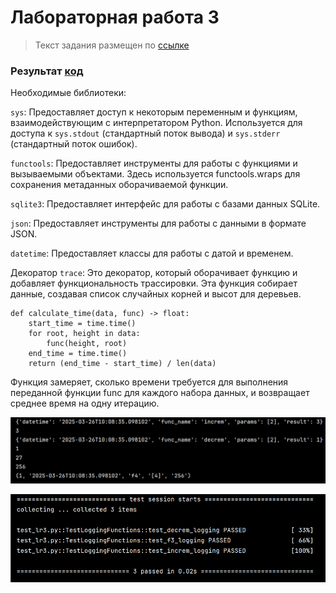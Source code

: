 # Лабораторная работа 3
>Текст задания размещен по [ссылке](https://gist.github.com/nzhukov/7a22f1c0a9c9d89954e01b014ec3e1b4)

### Результат [код](https://github.com/Stepanova-Anna/Programming-2/blob/main/LR3-4sem/lr3.py)

Необходимые библиотеки:

`sys`: Предоставляет доступ к некоторым переменным и функциям, взаимодействующим с интерпретатором Python. Используется для доступа к `sys.stdout` (стандартный поток вывода) и `sys.stderr` (стандартный поток ошибок).

`functools`: Предоставляет инструменты для работы с функциями и вызываемыми объектами. Здесь используется functools.wraps для сохранения метаданных оборачиваемой функции.

`sqlite3`: Предоставляет интерфейс для работы с базами данных SQLite.

`json`: Предоставляет инструменты для работы с данными в формате JSON.

`datetime`: Предоставляет классы для работы с датой и временем.

Декоратор `trace`: Это декоратор, который оборачивает функцию и добавляет функциональность трассировки.
Эта функция собирает данные, создавая список случайных корней и высот для деревьев.

```
def calculate_time(data, func) -> float:
    start_time = time.time()
    for root, height in data:
        func(height, root)
    end_time = time.time()
    return (end_time - start_time) / len(data)
```
Функция замеряет, сколько времени требуется для выполнения переданной функции func для каждого набора данных, и возвращает среднее время на одну итерацию.


![Лабораторная работа 3. Задание 1](https://github.com/Stepanova-Anna/Programming-2/blob/main/LR3-4sem/lr3.png)


![Лабораторная работа 3. Задание 1](https://github.com/Stepanova-Anna/Programming-2/blob/main/LR3-4sem/test.png)

